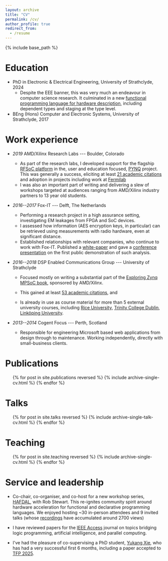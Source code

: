 ```yaml
---
layout: archive
title: "CV"
permalink: /cv/
author_profile: true
redirect_from:
  - /resume
---
```


{% include base_path %}

Education
======
* PhD in Electronic & Electrical Engineering, University of Strathclyde, 2024
  + Despite the EEE banner, this was very much an endeavour in computer science
    research. It culminated in a new [functional programming language for
    hardware
    description](https://pureportal.strath.ac.uk/en/studentTheses/toatie-functional-hardware-description-with-dependent-types),
    including dependent types and staging at the type level.
* BEng (Hons) Computer and Electronic Systems, University of Strathclyde, 2017

Work experience
======

* _2019_ AMD/Xilinx Research Labs --- Boulder, Colorado
  * As part of the research labs, I developed support for the flagship [RFSoC
    platform](https://www.amd.com/en/products/adaptive-socs-and-fpgas/soc/zynq-ultrascale-plus-rfsoc.html)
    in the, user and education focused, [PYNQ](http://www.pynq.io/) project.
    This was generally a success, eliciting at least [21 academic
    citations](https://ieeexplore.ieee.org/document/9139483/citations#citations)
    and adoption in projects including work at
    [Fermilab](https://ieeexplore.ieee.org/document/9336352)
  * I was also an important part of writing and delivering a slew of workshops
    targeted at audiences ranging from AMD/Xilinx industry partners to 13 year
    old students.

* _2016--2017_ Fox-IT --- Delft, The Netherlands
  * Performing a research project in a high assurance setting, investigating EM leakages from FPGA and SoC devices.
  * I assessed how information (AES encryption keys, in particular) can be retrieved using measurements with radio hardware, even at significant distance.
  * Established relationships with relevant companies, who continue to work with
    Fox-IT. Published a [white-paper](/files/tempest_whitepaper.pdf) and gave a
    [conference presentation](https://www.youtube.com/watch?v=-oIUKunL0-s) on
    the first public demonstration of such analysis.
    
* _2016--2018_ DSP Enabled Communications Group --- University of Strathclyde
  * Focused mostly on writing a substantial part of the [Exploring Zynq MPSoC
    book](https://www.zynq-mpsoc-book.com/), sponsored by AMD/Xilinx.
    
  * This gained at least [53 academic
    citations](https://scholar.google.com/scholar?cites=13542466655873698020&as_sdt=5,39&sciodt=7,39&hl=nl),
    and
  * Is already in use as course material for more than 5 external university
    courses, including [Rice University](https://www.clear.rice.edu/elec522/),
    [Trinity College
    Dublin](https://www.tcd.ie/media/tcd/engineering/pdfs/current-students/EEU44C01---Integrated-Systems-Design-24.25.pdf),
    [Linköping
    University](file:///home/craig/Downloads/Course%20literature%20TSEA85.pdf).

* _2013--2014_ Cogent Focus --- Perth, Scotland
  * Responsible for engineering Microsoft based web applications from design
    through to maintenance. Working independently, directly with small-business
    clients.

Publications
======
  <ul>{% for post in site.publications reversed %}
    {% include archive-single-cv.html %}
  {% endfor %}</ul>
  
Talks
======
  <ul>{% for post in site.talks reversed %}
    {% include archive-single-talk-cv.html  %}
  {% endfor %}</ul>
  
Teaching
======
  <ul>{% for post in site.teaching reversed %}
    {% include archive-single-cv.html %}
  {% endfor %}</ul>
  
Service and leadership
======
* Co-chair, co-organiser, and co-host for a new workshop series,
  [HAFDAL](https://haflang.github.io/workshops/hafdal24.html), with Rob Stewart.
  This re-ignites community spirit around hardware acceleration for functional
  and declarative programming languages. We enjoyed hosting ~30 in-person
  attendees and 9 invited talks (whose
  [recordings](https://www.youtube.com/watch?v=476dsOEJD0g&list=PL7l6O156PEicRgKO98QGvbs0WpTsCQIon)
  have accumulated around 2700 views)
  
* I have reviewed papers for the [IEEE Access](https://ieeeaccess.ieee.org/)
  journal on topics bridging logic programming, artificial intelligence, and
  parallel computing.

* I've had the pleasure of co-supervising a PhD student, [Yukang
  Xie](https://bathtub-01.github.io/), who has had a very successful first 6
  months, including a paper accepted to [TFP
  2025](https://trendsfp.github.io/2025/).
